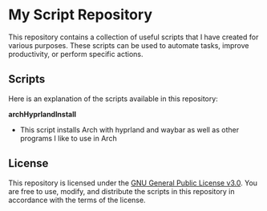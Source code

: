 # My Script Repository

This repository contains a collection of useful scripts that I have created for various purposes. These scripts can be used to automate tasks, improve productivity, or perform specific actions.

## Scripts

Here is an explanation of the scripts available in this repository:

**archHyprlandInstall**
- This script installs Arch with hyprland and waybar as well as other programs I like to use in Arch

## License

This repository is licensed under the [GNU General Public License v3.0](LICENSE). You are free to use, modify, and distribute the scripts in this repository in accordance with the terms of the license.

